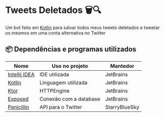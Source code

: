 # Tweets Deletados 🗑🔍

Um bot feito em [Kotlin](https://kotlinlang.org/) para salvar todos meus tweets deletados e tweetar os mesmos em uma conta alternativa no Twitter

## 📦 Dependências e programas utilizados

| Nome                                                      | Uso no projeto         | Mantedor      |
| --------------------------------------------------------- | ---------------------- | ------------- |
| [Intellij IDEA](https://www.jetbrains.com/idea/)          | IDE utilizada          | JetBrains     |
| [Kotlin](https://kotlinlang.org/)                         | Linguagem utilizada    | JetBrains     |
| [Ktor](https://github.com/ktorio/ktor)                    | HTTPEngine             | JetBrains     |
| [Exposed](https://github.com/JetBrains/Exposed)           | Conexão com a database | JetBrains     |
| [Penicillin](https://github.com/StarryBlueSky/Penicillin) | API para o Twitter     | StarryBlueSky |
